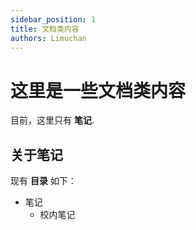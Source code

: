 ```yaml
---
sidebar_position: 1
title: 文档类内容
authors: Limuchan
---
```


# 这里是一些文档类内容

目前，这里只有 **笔记**.

## 关于笔记

现有 **目录** 如下：

- 笔记
  - 校内笔记